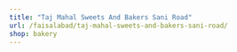 ```yaml
---
title: "Taj Mahal Sweets And Bakers Sani Road"
url: /faisalabad/taj-mahal-sweets-and-bakers-sani-road/
shop: bakery
---
```

